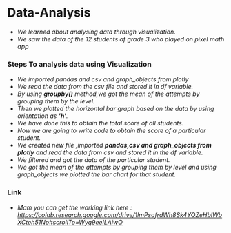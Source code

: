 # Data-Analysis
  * *We learned about analysing data through visualization.*
  * *We saw the data of the 12 students of grade 3 who played on pixel math app*
  
### Steps To analysis data using Visualization
  * *We imported pandas and csv and graph_objects from plotly*
  * *We read the data from the csv file and stored it in df variable.*
  * *By using **groupby()** method,we got the mean of the attempts by grouping them by the level.*
  * *Then we plotted the horizontal bar graph based on the data by using orientation as **'h'**.*
  * *We have done this to obtain the total score of all students.*
  * *Now we are going to write code to obtain the score of a particular student.*
  * *We created new file ,imported **pandas,csv and graph_objects from plotly** and read the data from csv and stored it in the df variable.*
  * *We filtered and got the data of the particular student.*
  * *We got the mean of the attempts by grouping them by level and using graph_objects we plotted the bar chart for that student.*

### Link
  * *Mam you can get the working link here : https://colab.research.google.com/drive/1lmPsafrdWh8Sk4YQZeHblWbXCteh51No#scrollTo=Wyq9eeILAiwQ*
